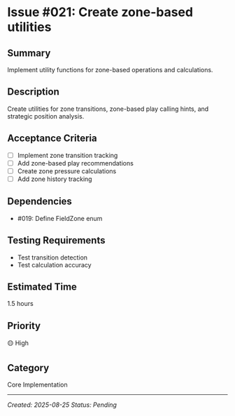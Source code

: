# Issue #021: Create zone-based utilities

## Summary
Implement utility functions for zone-based operations and calculations.

## Description
Create utilities for zone transitions, zone-based play calling hints, and strategic position analysis.

## Acceptance Criteria
- [ ] Implement zone transition tracking
- [ ] Add zone-based play recommendations
- [ ] Create zone pressure calculations
- [ ] Add zone history tracking

## Dependencies
- #019: Define FieldZone enum

## Testing Requirements
- Test transition detection
- Test calculation accuracy

## Estimated Time
1.5 hours

## Priority
🟡 High

## Category
Core Implementation

---
*Created: 2025-08-25*
*Status: Pending*